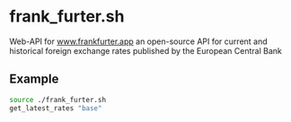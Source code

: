 # frank_furter.sh
Web-API for www.frankfurter.app an open-source API for current and historical foreign exchange rates published by the European Central Bank

## Example
```bash
source ./frank_furter.sh
get_latest_rates "base"
```
